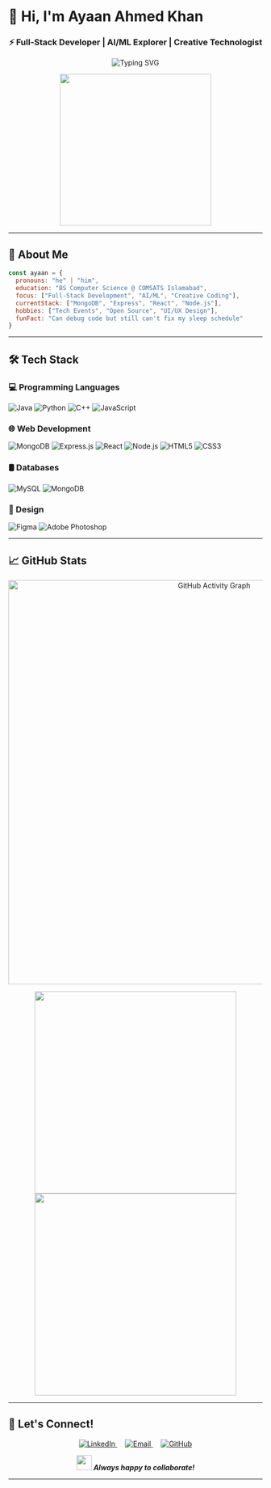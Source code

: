# 👋 Hi, I'm Ayaan Ahmed Khan 

<h3 align="center">⚡ Full-Stack Developer | AI/ML Explorer | Creative Technologist</h3>

<p align="center">
  <img src="https://readme-typing-svg.demolab.com?font=Fira+Code&pause=1000&color=22D3EE&center=true&vCenter=true&width=435&lines=Debugging+Life+%26+Code;Turning+Coffee+into+Code;MERN+Stack+Learner;AI+Enthusiast" alt="Typing SVG" />
</p>

<p align="center">
  <img src="https://media.giphy.com/media/qgQUggAC3Pfv687qPC/giphy.gif" width="300">
</p>

---

## 🚀 About Me

```javascript
const ayaan = {
  pronouns: "he" | "him",
  education: "BS Computer Science @ COMSATS Islamabad",
  focus: ["Full-Stack Development", "AI/ML", "Creative Coding"],
  currentStack: ["MongoDB", "Express", "React", "Node.js"],
  hobbies: ["Tech Events", "Open Source", "UI/UX Design"],
  funFact: "Can debug code but still can't fix my sleep schedule"
}
```

---

## 🛠️ Tech Stack

### 💻 Programming Languages
![Java](https://img.shields.io/badge/Java-%23ED8B00.svg?style=for-the-badge&logo=java&logoColor=white)
![Python](https://img.shields.io/badge/Python-%233776AB.svg?style=for-the-badge&logo=python&logoColor=white)
![C++](https://img.shields.io/badge/C++-%2300599C.svg?style=for-the-badge&logo=c%2B%2B&logoColor=white)
![JavaScript](https://img.shields.io/badge/JavaScript-%23F7DF1E.svg?style=for-the-badge&logo=javascript&logoColor=black)

### 🌐 Web Development
![MongoDB](https://img.shields.io/badge/MongoDB-%2347A248.svg?style=for-the-badge&logo=mongodb&logoColor=white)
![Express.js](https://img.shields.io/badge/Express.js-%23000000.svg?style=for-the-badge&logo=express&logoColor=white)
![React](https://img.shields.io/badge/React-%2320232a.svg?style=for-the-badge&logo=react&logoColor=%2361DAFB)
![Node.js](https://img.shields.io/badge/Node.js-%23339933.svg?style=for-the-badge&logo=node.js&logoColor=white)
![HTML5](https://img.shields.io/badge/HTML5-%23E34F26.svg?style=for-the-badge&logo=html5&logoColor=white)
![CSS3](https://img.shields.io/badge/CSS3-%231572B6.svg?style=for-the-badge&logo=css3&logoColor=white)

### 🛢️ Databases
![MySQL](https://img.shields.io/badge/MySQL-%2300f.svg?style=for-the-badge&logo=mysql&logoColor=white)
![MongoDB](https://img.shields.io/badge/MongoDB-%2347A248.svg?style=for-the-badge&logo=mongodb&logoColor=white)

### 🎨 Design
![Figma](https://img.shields.io/badge/Figma-%23F24E1E.svg?style=for-the-badge&logo=figma&logoColor=white)
![Adobe Photoshop](https://img.shields.io/badge/Photoshop-%2331A8FF.svg?style=for-the-badge&logo=adobe-photoshop&logoColor=white)

---

## 📈 GitHub Stats

<p align="center">
  <img src="https://github-readme-activity-graph.vercel.app/graph?username=Ersatz-xD&theme=react-dark" alt="GitHub Activity Graph" width="800"/>
</p>

<p align="center">
  <!-- Stats Cards with custom react-dark colors -->
  <img src="https://github-profile-summary-cards.vercel.app/api/cards/most-commit-language?username=Ersatz-xD&theme=react&bg_color=0D1117&title_color=58A6FF&text_color=C9D1D9&icon_color=58A6FF" width="400"/>
  <img src="https://github-profile-summary-cards.vercel.app/api/cards/repos-per-language?username=Ersatz-xD&theme=react&bg_color=0D1117&title_color=58A6FF&text_color=C9D1D9&icon_color=58A6FF" width="400"/>
</p>

---


## 🤝 Let's Connect!

<p align="center">
  <a href="https://www.linkedin.com/in/ayaan-ahmed-khan-448600351/">
    <img src="https://img.shields.io/badge/LinkedIn-0A66C2?style=for-the-badge&logo=linkedin&logoColor=white" alt="LinkedIn"/>
  </a>
  &nbsp;&nbsp;&nbsp;
  <a href="mailto:your.email@example.com">
    <img src="https://img.shields.io/badge/Gmail-EA4335?style=for-the-badge&logo=gmail&logoColor=white" alt="Email"/>
  </a>
  &nbsp;&nbsp;&nbsp;
  <a href="https://github.com/Ersatz-xD">
    <img src="https://img.shields.io/badge/GitHub-181717?style=for-the-badge&logo=github&logoColor=white" alt="GitHub"/>
  </a>
</p>

<p align="center">
  <img src="https://media.giphy.com/media/LnQjpWaON8nhr21vNW/giphy.gif" width="30"> 
  <em><b>Always happy to collaborate!</b></em>
</p>

---
